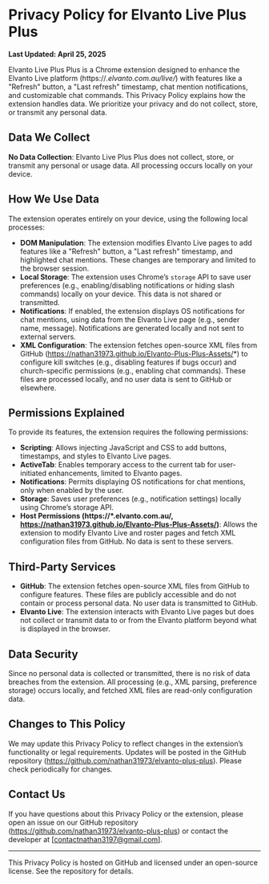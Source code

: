 # Privacy Policy for Elvanto Live Plus Plus

**Last Updated: April 25, 2025**

Elvanto Live Plus Plus is a Chrome extension designed to enhance the Elvanto Live platform (https://*.elvanto.com.au/live/*) with features like a "Refresh" button, a "Last refresh" timestamp, chat mention notifications, and customizable chat commands. This Privacy Policy explains how the extension handles data. We prioritize your privacy and do not collect, store, or transmit any personal data.

## Data We Collect

**No Data Collection**: Elvanto Live Plus Plus does not collect, store, or transmit any personal or usage data. All processing occurs locally on your device.

## How We Use Data

The extension operates entirely on your device, using the following local processes:

- **DOM Manipulation**: The extension modifies Elvanto Live pages to add features like a "Refresh" button, a "Last refresh" timestamp, and highlighted chat mentions. These changes are temporary and limited to the browser session.
- **Local Storage**: The extension uses Chrome’s `storage` API to save user preferences (e.g., enabling/disabling notifications or hiding slash commands) locally on your device. This data is not shared or transmitted.
- **Notifications**: If enabled, the extension displays OS notifications for chat mentions, using data from the Elvanto Live page (e.g., sender name, message). Notifications are generated locally and not sent to external servers.
- **XML Configuration**: The extension fetches open-source XML files from GitHub (https://nathan31973.github.io/Elvanto-Plus-Plus-Assets/*) to configure kill switches (e.g., disabling features if bugs occur) and church-specific permissions (e.g., enabling chat commands). These files are processed locally, and no user data is sent to GitHub or elsewhere.

## Permissions Explained

To provide its features, the extension requires the following permissions:

- **Scripting**: Allows injecting JavaScript and CSS to add buttons, timestamps, and styles to Elvanto Live pages.
- **ActiveTab**: Enables temporary access to the current tab for user-initiated enhancements, limited to Elvanto pages.
- **Notifications**: Permits displaying OS notifications for chat mentions, only when enabled by the user.
- **Storage**: Saves user preferences (e.g., notification settings) locally using Chrome’s storage API.
- **Host Permissions (https://*.elvanto.com.au/, https://nathan31973.github.io/Elvanto-Plus-Plus-Assets/)**: Allows the extension to modify Elvanto Live and roster pages and fetch XML configuration files from GitHub. No data is sent to these servers.

## Third-Party Services

- **GitHub**: The extension fetches open-source XML files from GitHub to configure features. These files are publicly accessible and do not contain or process personal data. No user data is transmitted to GitHub.
- **Elvanto Live**: The extension interacts with Elvanto Live pages but does not collect or transmit data to or from the Elvanto platform beyond what is displayed in the browser.

## Data Security

Since no personal data is collected or transmitted, there is no risk of data breaches from the extension. All processing (e.g., XML parsing, preference storage) occurs locally, and fetched XML files are read-only configuration data.

## Changes to This Policy

We may update this Privacy Policy to reflect changes in the extension’s functionality or legal requirements. Updates will be posted in the GitHub repository (https://github.com/nathan31973/elvanto-plus-plus). Please check periodically for changes.

## Contact Us

If you have questions about this Privacy Policy or the extension, please open an issue on our GitHub repository (https://github.com/nathan31973/elvanto-plus-plus) or contact the developer at [contactnathan3197@gmail.com].

---

This Privacy Policy is hosted on GitHub and licensed under an open-source license. See the repository for details.
